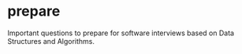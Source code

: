 # prepare
Important questions to prepare for software interviews based on Data Structures and Algorithms.
